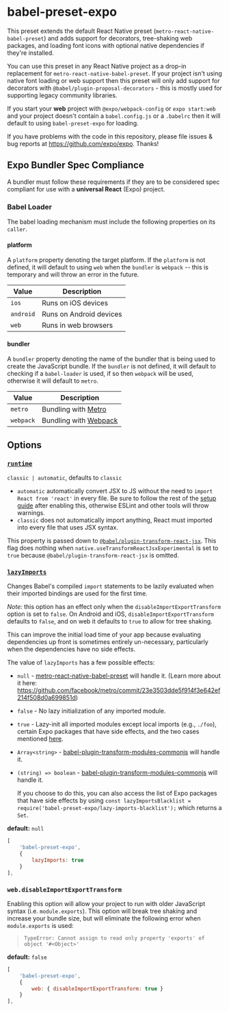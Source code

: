 # babel-preset-expo

This preset extends the default React Native preset (`metro-react-native-babel-preset`) and adds support for decorators, tree-shaking web packages, and loading font icons with optional native dependencies if they're installed.

You can use this preset in any React Native project as a drop-in replacement for `metro-react-native-babel-preset`. If your project isn't using native font loading or web support then this preset will only add support for decorators with `@babel/plugin-proposal-decorators` - this is mostly used for supporting legacy community libraries.

If you start your **web** project with `@expo/webpack-config` or `expo start:web` and your project doesn't contain a `babel.config.js` or a `.babelrc` then it will default to using `babel-preset-expo` for loading.

If you have problems with the code in this repository, please file issues & bug reports
at https://github.com/expo/expo. Thanks!

## Expo Bundler Spec Compliance

A bundler must follow these requirements if they are to be considered spec compliant for use with a **universal React** (Expo) project.

### Babel Loader

The babel loading mechanism must include the following properties on its `caller`.

#### platform

A `platform` property denoting the target platform. If the `platform` is not defined, it will default to using `web` when the `bundler` is `webpack` -- this is temporary and will throw an error in the future.

| Value     | Description             |
| --------- | ----------------------- |
| `ios`     | Runs on iOS devices     |
| `android` | Runs on Android devices |
| `web`     | Runs in web browsers    |

#### bundler

A `bundler` property denoting the name of the bundler that is being used to create the JavaScript bundle.
If the `bundler` is not defined, it will default to checking if a `babel-loader` is used, if so then `webpack` will be used, otherwise it will default to `metro`.

| Value     | Description                      |
| --------- | -------------------------------- |
| `metro`   | Bundling with [Metro][metro]     |
| `webpack` | Bundling with [Webpack][webpack] |

[metro]: https://facebook.github.io/metro/
[webpack]: https://webpack.js.org/

## Options

### [`runtime`](https://babeljs.io/docs/en/babel-plugin-transform-react-jsx#runtime)

`classic | automatic`, defaults to `classic`

- `automatic` automatically convert JSX to JS without the need to `import React from 'react'` in every file. Be sure to follow the rest of the [setup guide](https://reactjs.org/blog/2020/09/22/introducing-the-new-jsx-transform.html#how-to-upgrade-to-the-new-jsx-transform) after enabling this, otherwise ESLint and other tools will throw warnings.
- `classic` does not automatically import anything, React must imported into every file that uses JSX syntax.

This property is passed down to [`@babel/plugin-transform-react-jsx`](https://babeljs.io/docs/en/babel-plugin-transform-react-jsx). This flag does nothing when `native.useTransformReactJsxExperimental` is set to `true` because `@babel/plugin-transform-react-jsx` is omitted.

### [`lazyImports`](https://babeljs.io/docs/en/babel-plugin-transform-modules-commonjs#lazy)

Changes Babel's compiled `import` statements to be lazily evaluated when their imported bindings are used for the first time.

_Note:_ this option has an effect only when the `disableImportExportTransform` option is set to `false`. On Android and iOS, `disableImportExportTransform` defaults to `false`, and on web it defaults to `true` to allow for tree shaking.

This can improve the initial load time of your app because evaluating dependencies up front is sometimes entirely un-necessary, particularly when the dependencies have no side effects.

The value of `lazyImports` has a few possible effects:

- `null` - [metro-react-native-babel-preset](https://github.com/facebook/metro/tree/master/packages/metro-react-native-babel-preset) will handle it. (Learn more about it here: https://github.com/facebook/metro/commit/23e3503dde5f914f3e642ef214f508d0a699851d)

- `false` - No lazy initialization of any imported module.

- `true` - Lazy-init all imported modules except local imports (e.g., `./foo`), certain Expo packages that have side effects, and the two cases mentioned [here](https://babeljs.io/docs/en/babel-plugin-transform-modules-commonjs#lazy).

- `Array<string>` - [babel-plugin-transform-modules-commonjs](https://babeljs.io/docs/en/babel-plugin-transform-modules-commonjs#lazy) will handle it.

- `(string) => boolean` - [babel-plugin-transform-modules-commonjs](https://babeljs.io/docs/en/babel-plugin-transform-modules-commonjs#lazy) will handle it.

  If you choose to do this, you can also access the list of Expo packages that have side effects by using `const lazyImportsBlacklist = require('babel-preset-expo/lazy-imports-blacklist');` which returns a `Set`.

**default:** `null`

```js
[
    'babel-preset-expo',
    {
        lazyImports: true
    }
],
```

### `web.disableImportExportTransform`

Enabling this option will allow your project to run with older JavaScript syntax (i.e. `module.exports`). This option will break tree shaking and increase your bundle size, but will eliminate the following error when `module.exports` is used:

> `TypeError: Cannot assign to read only property 'exports' of object '#<Object>'`

**default:** `false`

```js
[
    'babel-preset-expo',
    {
        web: { disableImportExportTransform: true }
    }
],
```

